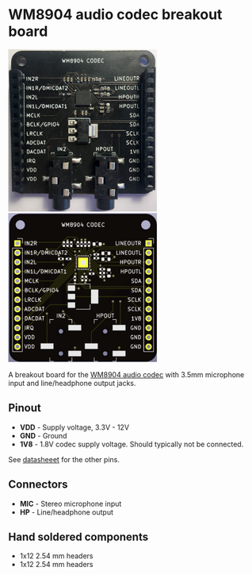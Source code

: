 # WM8904 audio codec breakout board

<img src="wm8904_codec_breakout.jpg" width="300"> 

<img src="wm8904_codec_breakout.png" width="300">

A breakout board for the [WM8904 audio codec](datasheets/1912111437_Cirrus-Logic-WM8904CGEFL-RV_C323845.pdf) with 3.5mm microphone input and line/headphone output jacks.

## Pinout

* __VDD__ - Supply voltage,  3.3V - 12V 
* __GND__ - Ground
* __1V8__ - 1.8V codec supply voltage. Should typically not be connected.

See [datasheeet](datasheets/1912111437_Cirrus-Logic-WM8904CGEFL-RV_C323845.pdf) for the other pins.

## Connectors

* __MIC__ - Stereo microphone input
* __HP__ - Line/headphone output

## Hand soldered components

* 1x12 2.54 mm headers
* 1x12 2.54 mm headers
